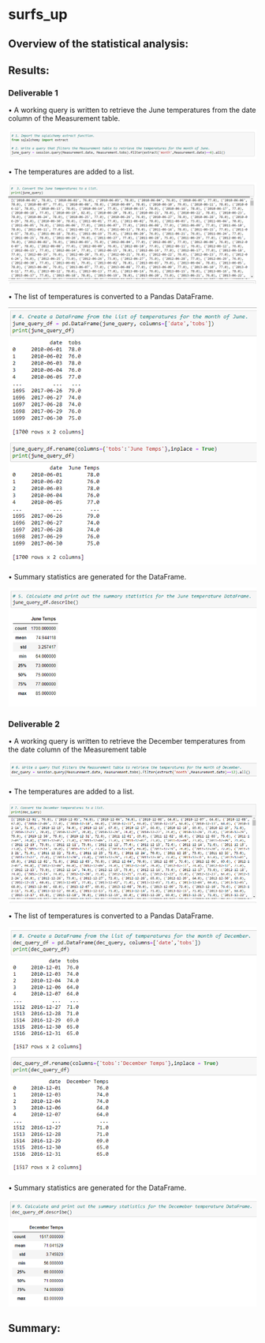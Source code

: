 # surfs_up

## Overview of the statistical analysis:

## Results:

### Deliverable 1

•	A working query is written to retrieve the June temperatures from the date column of the Measurement table. 

![d1_query_retrieve_June.png](https://github.com/OPahunang/surfs_up/blob/main/Resources/d1_query_retrieve_June.png)


•	The temperatures are added to a list.

![d1_temp_to_list.png](https://github.com/OPahunang/surfs_up/blob/main/Resources/d1_temp_to_list.png)


•	The list of temperatures is converted to a Pandas DataFrame. 

![d1_to_pandas_df.png](https://github.com/OPahunang/surfs_up/blob/main/Resources/d1_to_pandas_df.png)


•	Summary statistics are generated for the DataFrame. 

![d1_summary_stat.png](https://github.com/OPahunang/surfs_up/blob/main/Resources/d1_summary_stat.png)


### Deliverable 2

•	A working query is written to retrieve the December temperatures from the date column of the Measurement table

![d2_query_retrieve_Dec.png](https://github.com/OPahunang/surfs_up/blob/main/Resources/d2_query_retrieve_Dec.png)


•	The temperatures are added to a list.

![d2_temp_to_list.png](https://github.com/OPahunang/surfs_up/blob/main/Resources/d2_temp_to_list.png)


•	The list of temperatures is converted to a Pandas DataFrame.

![d2_to_pandas_df.png](https://github.com/OPahunang/surfs_up/blob/main/Resources/d2_to_pandas_df.png)


•	Summary statistics are generated for the DataFrame.

![d2_summary_stat.png](https://github.com/OPahunang/surfs_up/blob/main/Resources/d2_summary_stat.png)


## Summary:
